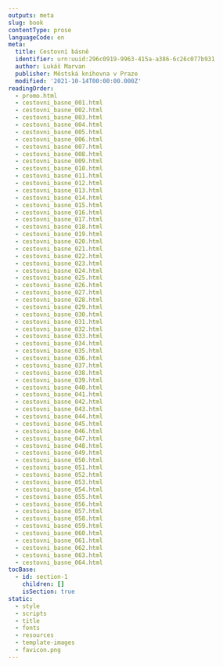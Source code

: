```yaml
---
outputs: meta
slug: book
contentType: prose
languageCode: en
meta:
  title: Cestovní básně
  identifier: urn:uuid:296c0919-9963-415a-a386-6c26c077b931
  author: Lukáš Marvan
  publisher: Městská knihovna v Praze
  modified: '2021-10-14T00:00:00.000Z'
readingOrder:
  - promo.html
  - cestovni_basne_001.html
  - cestovni_basne_002.html
  - cestovni_basne_003.html
  - cestovni_basne_004.html
  - cestovni_basne_005.html
  - cestovni_basne_006.html
  - cestovni_basne_007.html
  - cestovni_basne_008.html
  - cestovni_basne_009.html
  - cestovni_basne_010.html
  - cestovni_basne_011.html
  - cestovni_basne_012.html
  - cestovni_basne_013.html
  - cestovni_basne_014.html
  - cestovni_basne_015.html
  - cestovni_basne_016.html
  - cestovni_basne_017.html
  - cestovni_basne_018.html
  - cestovni_basne_019.html
  - cestovni_basne_020.html
  - cestovni_basne_021.html
  - cestovni_basne_022.html
  - cestovni_basne_023.html
  - cestovni_basne_024.html
  - cestovni_basne_025.html
  - cestovni_basne_026.html
  - cestovni_basne_027.html
  - cestovni_basne_028.html
  - cestovni_basne_029.html
  - cestovni_basne_030.html
  - cestovni_basne_031.html
  - cestovni_basne_032.html
  - cestovni_basne_033.html
  - cestovni_basne_034.html
  - cestovni_basne_035.html
  - cestovni_basne_036.html
  - cestovni_basne_037.html
  - cestovni_basne_038.html
  - cestovni_basne_039.html
  - cestovni_basne_040.html
  - cestovni_basne_041.html
  - cestovni_basne_042.html
  - cestovni_basne_043.html
  - cestovni_basne_044.html
  - cestovni_basne_045.html
  - cestovni_basne_046.html
  - cestovni_basne_047.html
  - cestovni_basne_048.html
  - cestovni_basne_049.html
  - cestovni_basne_050.html
  - cestovni_basne_051.html
  - cestovni_basne_052.html
  - cestovni_basne_053.html
  - cestovni_basne_054.html
  - cestovni_basne_055.html
  - cestovni_basne_056.html
  - cestovni_basne_057.html
  - cestovni_basne_058.html
  - cestovni_basne_059.html
  - cestovni_basne_060.html
  - cestovni_basne_061.html
  - cestovni_basne_062.html
  - cestovni_basne_063.html
  - cestovni_basne_064.html
tocBase:
  - id: section-1
    children: []
    isSection: true
static:
  - style
  - scripts
  - title
  - fonts
  - resources
  - template-images
  - favicon.png
---
```

